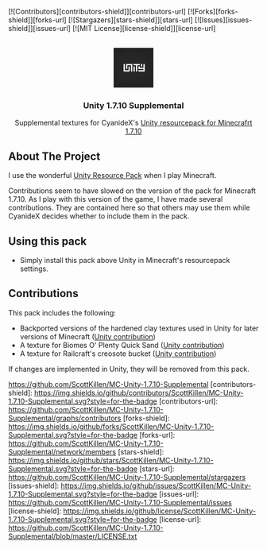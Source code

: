 <!-- Improved compatibility of back to top link: See: https://github.com/othneildrew/Best-README-Template/pull/73 -->
<a id="readme-top"></a>
<!--
*** Thanks for checking out the Best-README-Template. If you have a suggestion
*** that would make this better, please fork the repo and create a pull request
*** or simply open an issue with the tag "enhancement".
*** Don't forget to give the project a star!
*** Thanks again! Now go create something AMAZING! :D
-->

<!-- PROJECT SHIELDS -->
<!--
*** I'm using markdown "reference style" links for readability.
*** Reference links are enclosed in brackets [ ] instead of parentheses ( ).
*** See the bottom of this document for the declaration of the reference variables
*** for contributors-url, forks-url, etc. This is an optional, concise syntax you may use.
*** https://www.markdownguide.org/basic-syntax/#reference-style-links
-->
[![Contributors][contributors-shield]][contributors-url]
[![Forks][forks-shield]][forks-url]
[![Stargazers][stars-shield]][stars-url]
[![Issues][issues-shield]][issues-url]
[![MIT License][license-shield]][license-url]

<!-- PROJECT LOGO -->
<br />
<div align="center">
  <a href="https://github.com/ScottKillen/MC-Unity-1.7.10-Supplemental">
    <img src="pack.png" alt="Logo" width="80" height="80">
  </a>

  <h3 align="center">Unity 1.7.10 Supplemental</h3>

  <p align="center">
    Supplemental textures for CyanideX's <a href="https://github.com/Unity-Resource-Pack/Unity/tree/1.7.10">Unity resourcepack for Minecrafrt 1.7.10</a>
  </p>
</div>

<!-- ABOUT THE PROJECT -->
## About The Project

I use the wonderful [Unity Resource Pack](https://github.com/Unity-Resource-Pack/Unity/tree/1.7.10) when I play Minecraft.

Contributions seem to have slowed on the version of the pack for Minecraft 1.7.10. As I play with this version of the game, I have made several contributions. They are contained here so that others may use them while CyanideX decides whether to include them in the pack.

## Using this pack

- Simply install this pack above Unity in Minecraft's resourcepack settings.

## Contributions

This pack includes the following:

- Backported versions of the hardened clay textures used in Unity for later versions of Minecraft ([Unity contribution](https://github.com/Unity-Resource-Pack/Unity/pull/276))
- A texture for Biomes O' Plenty Quick Sand ([Unity contribution](https://github.com/Unity-Resource-Pack/Unity/pull/275))
- A texture for Railcraft's creosote bucket ([Unity contribution](https://github.com/Unity-Resource-Pack/Unity/pull/277))

If changes are implemented in Unity, they will be removed from this pack.

<!-- MARKDOWN LINKS & IMAGES -->
<!-- https://www.markdownguide.org/basic-syntax/#reference-style-links -->
<https://github.com/ScottKillen/MC-Unity-1.7.10-Supplemental>
[contributors-shield]: <https://img.shields.io/github/contributors/ScottKillen/MC-Unity-1.7.10-Supplemental.svg?style=for-the-badge>
[contributors-url]: <https://github.com/ScottKillen/MC-Unity-1.7.10-Supplemental/graphs/contributors>
[forks-shield]: <https://img.shields.io/github/forks/ScottKillen/MC-Unity-1.7.10-Supplemental.svg?style=for-the-badge>
[forks-url]: <https://github.com/ScottKillen/MC-Unity-1.7.10-Supplemental/network/members>
[stars-shield]: <https://img.shields.io/github/stars/ScottKillen/MC-Unity-1.7.10-Supplemental.svg?style=for-the-badge>
[stars-url]: <https://github.com/ScottKillen/MC-Unity-1.7.10-Supplemental/stargazers>
[issues-shield]: <https://img.shields.io/github/issues/ScottKillen/MC-Unity-1.7.10-Supplemental.svg?style=for-the-badge>
[issues-url]: <https://github.com/ScottKillen/MC-Unity-1.7.10-Supplemental/issues>
[license-shield]: <https://img.shields.io/github/license/ScottKillen/MC-Unity-1.7.10-Supplemental.svg?style=for-the-badge>
[license-url]: <https://github.com/ScottKillen/MC-Unity-1.7.10-Supplemental/blob/master/LICENSE.txt>
